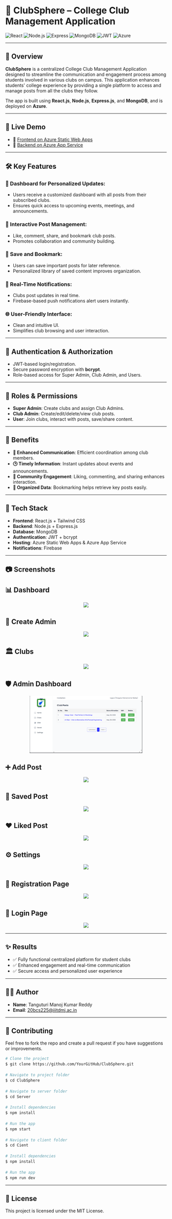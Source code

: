 # 🎯 ClubSphere – College Club Management Application

![React](https://img.shields.io/badge/Frontend-React.js-61DAFB?logo=react\&logoColor=white)
![Node.js](https://img.shields.io/badge/Backend-Node.js-339933?logo=node.js\&logoColor=white)
![Express](https://img.shields.io/badge/API-Express.js-000000?logo=express\&logoColor=white)
![MongoDB](https://img.shields.io/badge/Database-MongoDB-47A248?logo=mongodb\&logoColor=white)
![JWT](https://img.shields.io/badge/Auth-JWT-000000?logo=jsonwebtokens\&logoColor=white)
![Azure](https://img.shields.io/badge/Deployed%20on-Azure-0078D4?logo=microsoftazure\&logoColor=white)

---

## 📌 Overview

**ClubSphere** is a centralized College Club Management Application designed to streamline the communication and engagement process among students involved in various clubs on campus. This application enhances students' college experience by providing a single platform to access and manage posts from all the clubs they follow.

The app is built using **React.js**, **Node.js**, **Express.js**, and **MongoDB**, and is deployed on **Azure**.

---

## 🚀 Live Demo

* 🔗 [Frontend on Azure Static Web Apps](https://your-frontend-app.azurestaticapps.net)
* 🔗 [Backend on Azure App Service](https://your-backend-app.azurewebsites.net)

---

## 🛠️ Key Features

### 🎯 Dashboard for Personalized Updates:

* Users receive a customized dashboard with all posts from their subscribed clubs.
* Ensures quick access to upcoming events, meetings, and announcements.

### 💬 Interactive Post Management:

* Like, comment, share, and bookmark club posts.
* Promotes collaboration and community building.

### 🔖 Save and Bookmark:

* Users can save important posts for later reference.
* Personalized library of saved content improves organization.

### 🔔 Real-Time Notifications:

* Clubs post updates in real time.
* Firebase-based push notifications alert users instantly.

### 🌐 User-Friendly Interface:

* Clean and intuitive UI.
* Simplifies club browsing and user interaction.

---

## 🔐 Authentication & Authorization

* JWT-based login/registration.
* Secure password encryption with **bcrypt**.
* Role-based access for Super Admin, Club Admin, and Users.

---

## 👥 Roles & Permissions

* **Super Admin**: Create clubs and assign Club Admins.
* **Club Admin**: Create/edit/delete/view club posts.
* **User**: Join clubs, interact with posts, save/share content.

---

## 🎉 Benefits

* **📣 Enhanced Communication**: Efficient coordination among club members.
* **🕒 Timely Information**: Instant updates about events and announcements.
* **🤝 Community Engagement**: Liking, commenting, and sharing enhances interaction.
* **📁 Organized Data**: Bookmarking helps retrieve key posts easily.

---

## 🔧 Tech Stack

* **Frontend**: React.js + Tailwind CSS
* **Backend**: Node.js + Express.js
* **Database**: MongoDB
* **Authentication**: JWT + bcrypt
* **Hosting**: Azure Static Web Apps & Azure App Service
* **Notifications**: Firebase

---

## 📷 Screenshots

## 📊 Dashboard
<div align="center">
  <img src="https://github.com/Ritesh512/ClubManagementAppFrontend/assets/89989932/addd61e3-d5d7-4e2d-8d30-5399be4a9121" width="70%" />
</div>

## 👤 Create Admin
<div align="center">
  <img src="https://github.com/Ritesh512/ClubManagementAppFrontend/assets/89989932/7233ef03-1732-4eb9-8285-ea35adb8cffd" width="70%" />
</div>

## 🏛️ Clubs
<div align="center">
  <img src="https://github.com/Ritesh512/ClubManagementAppFrontend/assets/89989932/ec70a386-d1d4-40a4-8bfe-14176ff4a745" width="70%" />
</div>

## 🛡️ Admin Dashboard
<div align="center">
  <img src="Client/public/screenshots/admindashboard.png" width="70%" />
</div>

## ➕ Add Post
<div align="center">
  <img src="https://github.com/Ritesh512/ClubManagementAppFrontend/assets/89989932/25183c07-e03e-43b3-8bab-2fe36e8d1503" width="70%" />
</div>

## 💾 Saved Post
<div align="center">
  <img src="https://github.com/Ritesh512/ClubManagementAppFrontend/assets/89989932/b0e59ed7-d41a-419e-8345-898539a8f681" width="70%" />
</div>

## ❤️ Liked Post
<div align="center">
  <img src="https://github.com/Ritesh512/ClubManagementAppFrontend/assets/89989932/11f185db-585a-4f0d-b185-1adaa4132d96" width="70%" />
</div>

## ⚙️ Settings
<div align="center">
  <img src="https://github.com/Ritesh512/ClubManagementAppFrontend/assets/89989932/658fa8a9-a200-44e2-8746-d27c01362f29" width="70%" />
</div>

## 📝 Registration Page
<div align="center">
  <img src="https://github.com/Ritesh512/ClubManagementAppFrontend/assets/89989932/63971d97-53c1-49e9-9260-59b51670a230" width="70%" />
</div>

## 🔐 Login Page
<div align="center">
  <img src="https://github.com/Ritesh512/ClubManagementAppFrontend/assets/89989932/8eef58b2-a7f2-464a-b317-cffce4dc3280" width="70%" />
</div>

---

## ✨ Results

* ✅ Fully functional centralized platform for student clubs
* ✅ Enhanced engagement and real-time communication
* ✅ Secure access and personalized user experience

---

## 🧑‍💼 Author

* **Name**: Tanguturi Manoj Kumar Reddy
* **Email**: [20bcs225@iiitdmj.ac.in](mailto:your.email@example.com)


---

## 📢 Contributing

Feel free to fork the repo and create a pull request if you have suggestions or improvements.

```bash
# Clone the project
$ git clone https://github.com/YourGitHub/ClubSphere.git

# Navigate to project folder
$ cd ClubSphere

# Navigate to server folder
$ cd Server

# Install dependencies
$ npm install

# Run the app
$ npm start

# Navigate to client folder
$ cd Cient

# Install dependencies
$ npm install

# Run the app
$ npm run dev
```

---

## 📄 License

This project is licensed under the MIT License.
